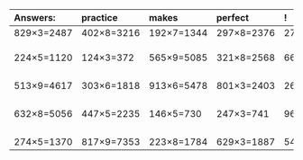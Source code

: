 | Answers: | practice | makes | perfect | ! |
| :--- | :--- | :--- | :--- | :--- |
| 829×3=2487 | 402×8=3216 | 192×7=1344 | 297×8=2376 | 278×4=1112 | 
|   |   |   |   |   | 
|   |   |   |   |   | 
|   |   |   |   |   | 
| 224×5=1120 | 124×3=372 | 565×9=5085 | 321×8=2568 | 663×9=5967 | 
|   |   |   |   |   | 
|   |   |   |   |   | 
|   |   |   |   |   | 
|   |   |   |   |   | 
| 513×9=4617 | 303×6=1818 | 913×6=5478 | 801×3=2403 | 261×3=783 | 
|   |   |   |   |   | 
|   |   |   |   |   | 
|   |   |   |   |   | 
|   |   |   |   |   | 
| 632×8=5056 | 447×5=2235 | 146×5=730 | 247×3=741 | 961×8=7688 | 
|   |   |   |   |   | 
|   |   |   |   |   | 
|   |   |   |   |   | 
|   |   |   |   |   | 
| 274×5=1370 | 817×9=7353 | 223×8=1784 | 629×3=1887 | 548×4=2192 | 
